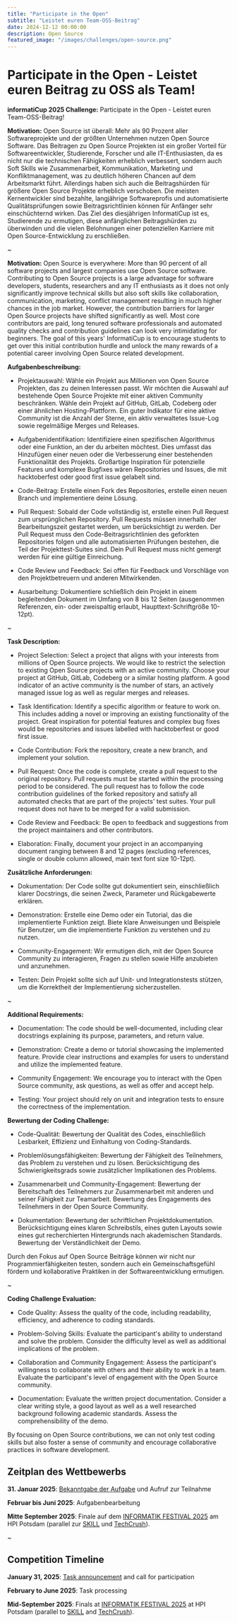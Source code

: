 ```yaml
---
title: "Participate in the Open"
subtitle: "Leistet euren Team-OSS-Beitrag"
date: 2024-12-12 00:00:00
description: Open Source
featured_image: "/images/challenges/open-source.png"
---
```


# Participate in the Open - Leistet euren Beitrag zu OSS als Team!

**informatiCup 2025 Challenge:** Participate in the Open \- Leistet euren Team-OSS-Beitrag\!

**Motivation:** Open Source ist überall: Mehr als 90 Prozent aller Softwareprojekte und der größten Unternehmen nutzen Open Source Software. Das Beitragen zu Open Source Projekten ist ein großer Vorteil für Softwareentwickler, Studierende, Forscher und alle IT-Enthusiasten, da es nicht nur die technischen Fähigkeiten erheblich verbessert, sondern auch Soft Skills wie Zusammenarbeit, Kommunikation, Marketing und Konfliktmanagement, was zu deutlich höheren Chancen auf dem Arbeitsmarkt führt. Allerdings haben sich auch die Beitragshürden für größere Open Source Projekte erheblich verschoben. Die meisten Kernentwickler sind bezahlte, langjährige Softwareprofis und automatisierte Qualitätsprüfungen sowie Beitragsrichtlinien können für Anfänger sehr einschüchternd wirken. Das Ziel des diesjährigen InformatiCup ist es, Studierende zu ermutigen, diese anfänglichen Beitragshürden zu überwinden und die vielen Belohnungen einer potenziellen Karriere mit Open Source-Entwicklung zu erschließen.

~

**Motivation:** Open Source is everywhere: More than 90 percent of all software projects and largest companies use Open Source software. Contributing to Open Source projects is a large advantage for software developers, students, researchers and any IT enthusiasts as it does not only significantly improve technical skills but also soft skills like collaboration, communication, marketing, conflict management resulting in much higher chances in the job market. However, the contribution barriers for larger Open Source projects have shifted significantly as well. Most core contributors are paid, long tenured software professionals and automated quality checks and contribution guidelines can look very intimidating for beginners. The goal of this years' InformatiCup is to encourage students to get over this initial contribution hurdle and unlock the many rewards of a potential career involving Open Source related development. 

**Aufgabenbeschreibung:**

* Projektauswahl: Wähle ein Projekt aus Millionen von Open Source Projekten, das zu deinen Interessen passt. Wir möchten die Auswahl auf bestehende Open Source Projekte mit einer aktiven Community beschränken. Wähle dein Projekt auf GitHub, GitLab, Codeberg oder einer ähnlichen Hosting-Plattform. Ein guter Indikator für eine aktive Community ist die Anzahl der Sterne, ein aktiv verwaltetes Issue-Log sowie regelmäßige Merges und Releases.

* Aufgabenidentifikation: Identifiziere einen spezifischen Algorithmus oder eine Funktion, an der du arbeiten möchtest. Dies umfasst das Hinzufügen einer neuen oder die Verbesserung einer bestehenden Funktionalität des Projekts. Großartige Inspiration für potenzielle Features und komplexe Bugfixes wären Repositories und Issues, die mit hacktoberfest oder good first issue gelabelt sind.

* Code-Beitrag: Erstelle einen Fork des Repositories, erstelle einen neuen Branch und implementiere deine Lösung.

* Pull Request: Sobald der Code vollständig ist, erstelle einen Pull Request zum ursprünglichen Repository. Pull Requests müssen innerhalb der Bearbeitungszeit gestartet werden, um berücksichtigt zu werden. Der Pull Request muss den Code-Beitragsrichtlinien des geforkten Repositories folgen und alle automatisierten Prüfungen bestehen, die Teil der Projekttest-Suites sind. Dein Pull Request muss nicht gemergt werden für eine gültige Einreichung.

* Code Review und Feedback: Sei offen für Feedback und Vorschläge von den Projektbetreuern und anderen Mitwirkenden.

* Ausarbeitung: Dokumentiere schließlich dein Projekt in einem begleitenden Dokument im Umfang von 8 bis 12 Seiten (ausgenommen Referenzen, ein- oder zweispaltig erlaubt, Haupttext-Schriftgröße 10-12pt).

~

**Task Description:**

* Project Selection: Select a project that aligns with your interests from millions of Open Source projects. We would like to restrict the selection to existing Open Source projects with an active community. Choose your project at GitHub, GitLab, Codeberg or a similar hosting platform. A good indicator of an active community is the number of stars, an actively managed issue log as well as regular merges and releases.

* Task Identification: Identify a specific algorithm or feature to work on. This includes adding a novel or improving an existing functionality of the project. Great inspiration for potential features and complex bug fixes would be repositories and issues labelled with hacktoberfest or good first issue.

* Code Contribution: Fork the repository, create a new branch, and implement your solution.

* Pull Request: Once the code is complete, create a pull request to the original repository. Pull requests must be started within the processing period to be considered. The pull request has to follow the code contribution guidelines of the forked repository and satisfy all automated checks that are part of the projects' test suites. Your pull request does not have to be merged for a valid submission.

* Code Review and Feedback: Be open to feedback and suggestions from the project maintainers and other contributors.

* Elaboration: Finally, document your project in an accompanying document ranging between 8 and 12 pages (excluding references, single or double column allowed, main text font size 10-12pt). 

**Zusätzliche Anforderungen:**

* Dokumentation: Der Code sollte gut dokumentiert sein, einschließlich klarer Docstrings, die seinen Zweck, Parameter und Rückgabewerte erklären.

* Demonstration: Erstelle eine Demo oder ein Tutorial, das die implementierte Funktion zeigt. Biete klare Anweisungen und Beispiele für Benutzer, um die implementierte Funktion zu verstehen und zu nutzen.

* Community-Engagement: Wir ermutigen dich, mit der Open Source Community zu interagieren, Fragen zu stellen sowie Hilfe anzubieten und anzunehmen.

* Testen: Dein Projekt sollte sich auf Unit- und Integrationstests stützen, um die Korrektheit der Implementierung sicherzustellen.

~

**Additional Requirements:**

* Documentation: The code should be well-documented, including clear docstrings explaining its purpose, parameters, and return value.

* Demonstration: Create a demo or tutorial showcasing the implemented feature. Provide clear instructions and examples for users to understand and utilize the implemented feature.

* Community Engagement: We encourage you to interact with the Open Source community, ask questions, as well as offer and accept help.

* Testing: Your project should rely on unit and integration tests to ensure the correctness of the implementation.

**Bewertung der Coding Challenge:**

* Code-Qualität: Bewertung der Qualität des Codes, einschließlich Lesbarkeit, Effizienz und Einhaltung von Coding-Standards.

* Problemlösungsfähigkeiten: Bewertung der Fähigkeit des Teilnehmers, das Problem zu verstehen und zu lösen. Berücksichtigung des Schwierigkeitsgrads sowie zusätzlicher Implikationen des Problems.

* Zusammenarbeit und Community-Engagement: Bewertung der Bereitschaft des Teilnehmers zur Zusammenarbeit mit anderen und seiner Fähigkeit zur Teamarbeit. Bewertung des Engagements des Teilnehmers in der Open Source Community.

* Dokumentation: Bewertung der schriftlichen Projektdokumentation. Berücksichtigung eines klaren Schreibstils, eines guten Layouts sowie eines gut recherchierten Hintergrunds nach akademischen Standards. Bewertung der Verständlichkeit der Demo.

Durch den Fokus auf Open Source Beiträge können wir nicht nur Programmierfähigkeiten testen, sondern auch ein Gemeinschaftsgefühl fördern und kollaborative Praktiken in der Softwareentwicklung ermutigen.

~

**Coding Challenge Evaluation:**

* Code Quality: Assess the quality of the code, including readability, efficiency, and adherence to coding standards.

* Problem-Solving Skills: Evaluate the participant's ability to understand and solve the problem. Consider the difficulty level as well as additional implications of the problem.

* Collaboration and Community Engagement: Assess the participant's willingness to collaborate with others and their ability to work in a team. Evaluate the participant's level of engagement with the Open Source community.

* Documentation: Evaluate the written project documentation. Consider a clear writing style, a good layout as well as a well researched background following academic standards. Assess the comprehensibility of the demo.

By focusing on Open Source contributions, we can not only test coding skills but also foster a sense of community and encourage collaborative practices in software development. 

## Zeitplan des Wettbewerbs

**31\. Januar 2025**: [Bekanntgabe der Aufgabe](https://informaticup.gi.de/) und Aufruf zur Teilnahme

**Februar bis Juni 2025**: Aufgabenbearbeitung

**Mitte September 2025**: Finale auf dem [INFORMATIK FESTIVAL 2025](https://informatik2025.gi.de/) am HPI Potsdam (parallel zur [SKILL](https://skill.gi.de/) und [TechCrush](https://techcrush.org/)).

~

## Competition Timeline

**January 31, 2025**: [Task announcement](https://informaticup.gi.de/) and call for participation

**February to June 2025**: Task processing

**Mid-September 2025**: Finals at [INFORMATIK FESTIVAL 2025](https://informatik2025.gi.de/) at HPI Potsdam (parallel to [SKILL](https://skill.gi.de/) and [TechCrush](https://techcrush.org/)).
